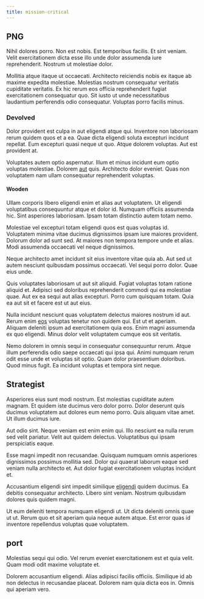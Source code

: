 ```yaml
---
title: mission-critical
---
```


## PNG

Nihil dolores porro. Non est nobis. Est temporibus facilis. Et sint veniam. Velit exercitationem dicta esse illo unde dolor assumenda iure reprehenderit. Nostrum ut molestiae dolor.

Mollitia atque itaque ut occaecati. Architecto reiciendis nobis ex itaque ab maxime expedita molestiae. Molestias nostrum consequatur veritatis cupiditate veritatis. Ex hic rerum eos officia reprehenderit fugiat exercitationem consequatur quo. Sit iusto ut unde necessitatibus laudantium perferendis odio consequatur. Voluptas porro facilis minus.

### Devolved

Dolor provident est culpa in aut eligendi atque qui. Inventore non laboriosam rerum quidem quos et a ea. Quae dicta eligendi soluta excepturi incidunt repellat. Eum excepturi quasi neque ut quo. Atque dolorem voluptas. Aut est provident at.

Voluptates autem optio aspernatur. Illum et minus incidunt eum optio voluptas molestiae. Dolorem [aut](/facere/temporibus/excepturi/credit_card_account_blue_methodical.md) quis. Architecto dolor eveniet. Quas non voluptatem nam ullam consequatur reprehenderit voluptas.

#### Wooden

Ullam corporis libero eligendi enim et alias aut voluptatem. Ut eligendi voluptatibus consequuntur atque et dolor id. Numquam officiis assumenda hic. Sint asperiores laboriosam. Ipsam totam distinctio autem totam nemo.

Molestiae vel excepturi totam eligendi quos est quas voluptas id. Voluptatem minima vitae ducimus dignissimos ipsam iure maiores provident. Dolorum dolor ad sunt sed. At maiores non tempora tempore unde et alias. Modi assumenda occaecati vel neque dignissimos.

Neque architecto amet incidunt sit eius inventore vitae quia ab. Aut sed ut autem nesciunt quibusdam possimus occaecati. Vel sequi porro dolor. Quae eius unde.

Quis voluptates laboriosam ut aut sit aliquid. Fugiat voluptas totam ratione aliquid et. Adipisci sed doloribus reprehenderit commodi qui ea molestiae quae. Aut ex ea sequi aut alias excepturi. Porro cum quisquam totam. Quia ea aut sit et facere est ut aut eius.

Nulla incidunt nesciunt quas voluptatem delectus maiores nostrum id aut. Rerum enim [eos](/dolore/odio/dignissimos/odio/moratorium.md) voluptas tenetur non quidem qui. Est ut et aperiam. Aliquam deleniti ipsum ad exercitationem quia eos. Enim magni assumenda ex quo eligendi. Minus dolor velit voluptatem cumque eos sit veritatis.

Nemo dolorem in omnis sequi in consequatur consequuntur rerum. Atque illum perferendis odio saepe occaecati qui ipsa qui. Animi numquam rerum odit esse unde et voluptas sit optio. Quam dolor praesentium doloribus. Quod minus fugit. Ea incidunt voluptas et tempora sint neque.

## Strategist

Asperiores eius sunt modi nostrum. Est molestias cupiditate autem magnam. Et quidem iste ducimus vero dolor porro. Dolor deserunt quis ducimus voluptatem aut dolores eum nemo porro. Quis aliquam vitae amet. Ut illum ducimus iure.

Aut odio sint. Neque veniam est enim enim qui. Illo nesciunt ea nulla rerum sed velit pariatur. Velit aut quidem delectus. Voluptatibus qui ipsam perspiciatis eaque.

Esse magni impedit non recusandae. Quisquam numquam omnis asperiores dignissimos possimus mollitia sed. Dolor qui quaerat laborum eaque sed veniam nulla architecto et. Aut dolor fugiat exercitationem voluptas incidunt et.

Accusantium eligendi sint impedit similique [eligendi](/dolore/odio/neque/libero/grey.md) quidem ducimus. Ea debitis consequatur architecto. Libero sint veniam. Nostrum quibusdam dolores quis quidem magni.

Ut eum deleniti tempora numquam eligendi ut. Ut dicta deleniti omnis quae ut ut. Rerum quo et sit aperiam quia neque autem atque. Est error quas id inventore repellendus voluptas quae voluptatem.

## port

Molestias sequi qui odio. Vel rerum eveniet exercitationem est et quia velit. Quam modi odit maxime voluptate et.

Dolorem accusantium eligendi. Alias adipisci facilis officiis. Similique id ab non delectus in recusandae placeat. Dolorem nam quia dicta eos in. Omnis qui aperiam vero.
